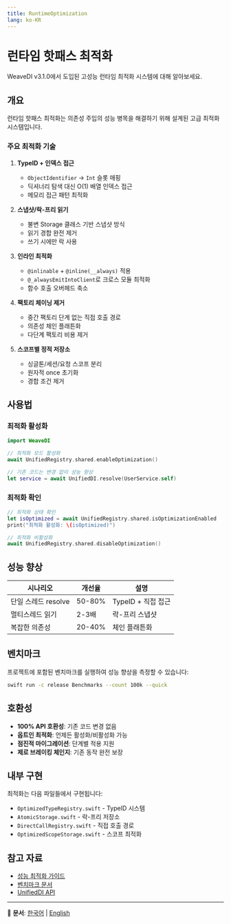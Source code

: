 ```yaml
---
title: RuntimeOptimization
lang: ko-KR
---
```


# 런타임 핫패스 최적화

WeaveDI v3.1.0에서 도입된 고성능 런타임 최적화 시스템에 대해 알아보세요.

## 개요

런타임 핫패스 최적화는 의존성 주입의 성능 병목을 해결하기 위해 설계된 고급 최적화 시스템입니다.

### 주요 최적화 기술

1. **TypeID + 인덱스 접근**
   - `ObjectIdentifier` → `Int` 슬롯 매핑
   - 딕셔너리 탐색 대신 O(1) 배열 인덱스 접근
   - 메모리 접근 패턴 최적화

2. **스냅샷/락-프리 읽기**
   - 불변 Storage 클래스 기반 스냅샷 방식
   - 읽기 경합 완전 제거
   - 쓰기 시에만 락 사용

3. **인라인 최적화**
   - `@inlinable` + `@inline(__always)` 적용
   - `@_alwaysEmitIntoClient`로 크로스 모듈 최적화
   - 함수 호출 오버헤드 축소

4. **팩토리 체이닝 제거**
   - 중간 팩토리 단계 없는 직접 호출 경로
   - 의존성 체인 플래튼화
   - 다단계 팩토리 비용 제거

5. **스코프별 정적 저장소**
   - 싱글톤/세션/요청 스코프 분리
   - 원자적 once 초기화
   - 경합 조건 제거

## 사용법

### 최적화 활성화

```swift
import WeaveDI

// 최적화 모드 활성화
await UnifiedRegistry.shared.enableOptimization()

// 기존 코드는 변경 없이 성능 향상
let service = await UnifiedDI.resolve(UserService.self)
```

### 최적화 확인

```swift
// 최적화 상태 확인
let isOptimized = await UnifiedRegistry.shared.isOptimizationEnabled
print("최적화 활성화: \(isOptimized)")

// 최적화 비활성화
await UnifiedRegistry.shared.disableOptimization()
```

## 성능 향상

| 시나리오 | 개선율 | 설명 |
|---------|--------|------|
| 단일 스레드 resolve | 50-80% | TypeID + 직접 접근 |
| 멀티스레드 읽기 | 2-3배 | 락-프리 스냅샷 |
| 복잡한 의존성 | 20-40% | 체인 플래튼화 |

## 벤치마크

프로젝트에 포함된 벤치마크를 실행하여 성능 향상을 측정할 수 있습니다:

```bash
swift run -c release Benchmarks --count 100k --quick
```

## 호환성

- **100% API 호환성**: 기존 코드 변경 없음
- **옵트인 최적화**: 언제든 활성화/비활성화 가능
- **점진적 마이그레이션**: 단계별 적용 지원
- **제로 브레이킹 체인지**: 기존 동작 완전 보장

## 내부 구현

최적화는 다음 파일들에서 구현됩니다:

- `OptimizedTypeRegistry.swift` - TypeID 시스템
- `AtomicStorage.swift` - 락-프리 저장소
- `DirectCallRegistry.swift` - 직접 호출 경로
- `OptimizedScopeStorage.swift` - 스코프 최적화

## 참고 자료

- [성능 최적화 가이드](../../PERFORMANCE-OPTIMIZATION.md)
- [벤치마크 문서](Benchmarks.md)
- [UnifiedDI API](UnifiedDI.md)

---

📖 **문서**: [한국어](RuntimeOptimization) | [English](../en.lproj/RuntimeOptimization)
